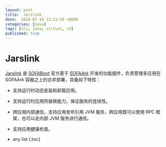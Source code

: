 ```yaml
---
layout: post
title:  Jarslink
date:  2018-07-19 13:23:58 +0800
categories: [Java]
tags: [ali, java, virtual, sh]
published: true
---
```


# Jarslink

[Jarslink](https://github.com/alipay/sofa-jarslink) 是 [SOFABoot](https://github.com/alipay/sofa-boot) 
官方基于 [SOFAArk](https://github.com/alipay/sofa-ark) 开发的功能插件，负责管理多应用在 SOFAArk 容器之上的合并部署，具备如下特性：

- 支持运行时动态安装和卸载应用。

- 支持运行时应用热替换能力，保证服务的连续性。

- 跨应用内部通信，支持应用发布引用 JVM 服务，跨应用既可以使用 RPC 框架，也可以走内部 JVM 服务进行通信。

- 支持应用健康检查。


* any list
{:toc}